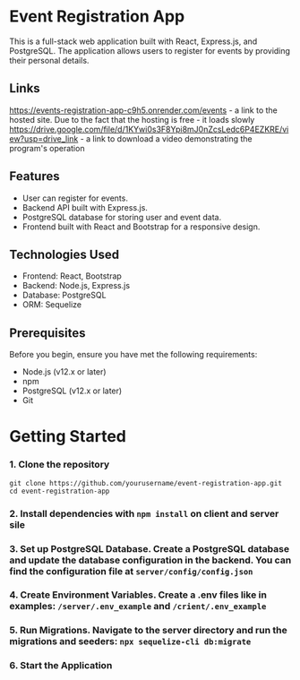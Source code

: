 # Event Registration App

This is a full-stack web application built with React, Express.js, and PostgreSQL. The application allows users to register for events by providing their personal details.

## Links
https://events-registration-app-c9h5.onrender.com/events - a link to the hosted site. Due to the fact that the hosting is free - it loads slowly
https://drive.google.com/file/d/1KYwi0s3F8Ypi8mJ0nZcsLedc6P4EZKRE/view?usp=drive_link - a link to download a video demonstrating the program's operation

## Features

* User can register for events.
* Backend API built with Express.js.
* PostgreSQL database for storing user and event data.
* Frontend built with React and Bootstrap for a responsive design.

## Technologies Used

* Frontend: React, Bootstrap
* Backend: Node.js, Express.js
* Database: PostgreSQL
* ORM: Sequelize

## Prerequisites

Before you begin, ensure you have met the following requirements:

* Node.js (v12.x or later)
* npm
* PostgreSQL (v12.x or later)
* Git

# Getting Started

### 1. Clone the repository

```
git clone https://github.com/yourusername/event-registration-app.git
cd event-registration-app
```

### 2. Install dependencies with `npm install` on client and server sile

### 3. Set up PostgreSQL Database. Create a PostgreSQL database and update the database configuration in the backend. You can find the configuration file at `server/config/config.json`

### 4. Create Environment Variables. Create a .env files like in examples:  `/server/.env_example` and `/crient/.env_example` 

### 5. Run Migrations. Navigate to the server directory and run the migrations and seeders: `npx sequelize-cli db:migrate`

### 6. Start the Application
